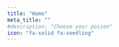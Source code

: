 ```yaml
---
title: "Home"
meta_title: ""
#description: "Choose your poison"
icon: "fa-solid fa-seedling"
---
```

